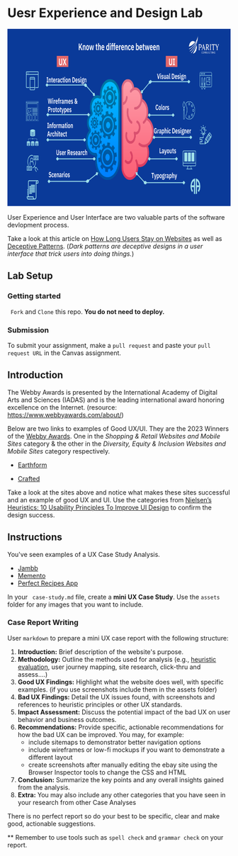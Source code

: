 # Uesr Experience and Design Lab

<img src='assets/design.png' alt="ux/ui chart" width="600" height="400">

User Experience and User Interface are two valuable parts of the software devlopment process.

Take a look at this article on [How Long Users Stay on Websites](https://www.nngroup.com/articles/how-long-do-users-stay-on-web-pages/) as well as [Deceptive Patterns](https://darkpatterns.org/). (_Dark patterns are deceptive designs in a user interface that trick users into doing things._)

## Lab Setup

### Getting started

` Fork` and `Clone` this repo. **You do not need to deploy.**

### Submission

To submit your assignment, make a `pull request` and paste your `pull request URL` in the Canvas assignment.

## Introduction

The Webby Awards is presented by the International Academy of Digital Arts and Sciences (IADAS) and is the leading international award honoring excellence on the Internet. (resource: https://www.webbyawards.com/about/)

Below are two links to examples of Good UX/UI. They are the 2023 Winners of the [Webby Awards](https://www.webbyawards.com/). One in the _Shopping & Retail Websites and Mobile Sites_ category & the other in the _Diversity, Equity & Inclusion Websites and Mobile Sites_ category respectively.

- [Earthform](https://basement.studio/)

- [Crafted](https://experiencecrafted.com/)

Take a look at the sites above and notice what makes these sites successful and an example of good UX and UI. Use the categories from [Nielsen’s Heuristics: 10 Usability Principles To Improve UI Design](https://aelaschool.com/en/interactiondesign/10-usability-heuristics-ui-design/) to confirm the design success.

## Instructions

You've seen examples of a UX Case Study Analysis.

- [Jambb](https://www.finna.wang/jambb)
- [Memento](https://mahsakeyhani.com/memento.html)
- [Perfect Recipes App](https://blog.tubikstudio.com/case-study-recipes-app-ux-design/)

In your ` case-study.md` file, create a **mini UX Case Study**.
Use the `assets` folder for any images that you want to include.

### Case Report Writing

User `markdown` to prepare a mini UX case report with the following structure:

1. **Introduction:** Brief description of the website's purpose.
1. **Methodology:** Outline the methods used for analysis (e.g., [heuristic evaluation](https://aelaschool.com/en/interactiondesign/10-usability-heuristics-ui-design/), user journey mapping, site research, click-thru and assess....)
1. **Good UX Findings:** Highlight what the website does well, with specific examples. (if you use screenshots include them in the assets folder)
1. **Bad UX Findings:** Detail the UX issues found, with screenshots and references to heuristic principles or other UX standards.
1. **Impact Assessment:** Discuss the potential impact of the bad UX on user behavior and business outcomes.
1. **Recommendations:** Provide specific, actionable recommendations for how the bad UX can be improved.
   You may, for example:
   - include sitemaps to demonstrator better navigation options
   - include wireframes or low-fi mockups if you want to demonstrate a different layout
   - create screenshots after manually editing the ebay site using the Browser Inspector tools to change the CSS and HTML
1. **Conclusion:** Summarize the key points and any overall insights gained from the analysis.
1. **Extra:** You may also include any other categories that you have seen in your research from other Case Analyses

There is no perfect report so do your best to be specific, clear and make good, actionable suggestions.

\*\* Remember to use tools such as `spell check` and `grammar check` on your report.
